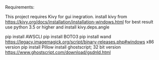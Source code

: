 Requirements:

This project requires Kivy for gui inegration. 
install kivy from https://kivy.org/docs/installation/installation-windows.html
for best result use python 3.5 or higher and install kivy.deps.angle

pip install AWSCLI
pip install BOTO3
pip install wand
https://legacy.imagemagick.org/script/binary-releases.php#windows x86 version
pip install Pillow
install ghostscript; 32 bit version https://www.ghostscript.com/download/gsdnld.html

